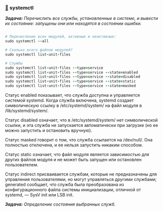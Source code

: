 ### [:diamond_shape_with_a_dot_inside:](#toc) <a name='3'>systemctl</a>

_**Задача:** Перечислить все службы, установленные в системе, и вывести их состояние: запущены они или находятся в состоянии ошибки._

```ruby

# Перечисление всех модулей, активные и неактивные:
sudo systemctl --all

# Сколько всего файлов модулей?
sudo systemctl list-unit-files

# Службы
sudo systemctl list-unit-files --type=service
sudo systemctl list-unit-files --type=service --state=enabled
sudo systemctl list-unit-files --type=service --state=disabled
sudo systemctl list-unit-files --type=service --state=static
sudo systemctl list-unit-files --type=service --state=masked
```


Статус enabled показывает, что служба доступна и управляется системой systemd. Когда служба включена, systemd создает символическую ссылку в /etc/systemd/system/ на файл модуля в /lib/systemd/system/. 

Статус disabled означает, что в /etc/systemd/system/ нет символической ссылки, и эта служба не запускается автоматически при загрузке (но ее можно запустить и остановить вручную).

Статус masked говорит о том, что служба ссылается на /dev/null/. Она полностью отключена, и ее нельзя запустить никаким способом.

Статус static означает, что файл модуля является зависимостью для других файлов модуля и не может быть запущен или остановлен пользователем.

Статус indirect присваивается службам, которые не предназначены для управления пользователями, но могут управляться другими службами; generated сообщает, что служба была преобразована из конфигурационного файла системы инициализации, отличной от systemd, — SysV init или LSB init.


_**Задача:** Определение состояния выбранных служб._
